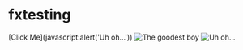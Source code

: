 # fxtesting

[Click Me](javascript:alert('Uh oh...'))
![The goodest boy](https://images.unsplash.com/the_good_boy.png)
![Uh oh...](https://www.example.com/image.png"onload="alert('XSS'))
